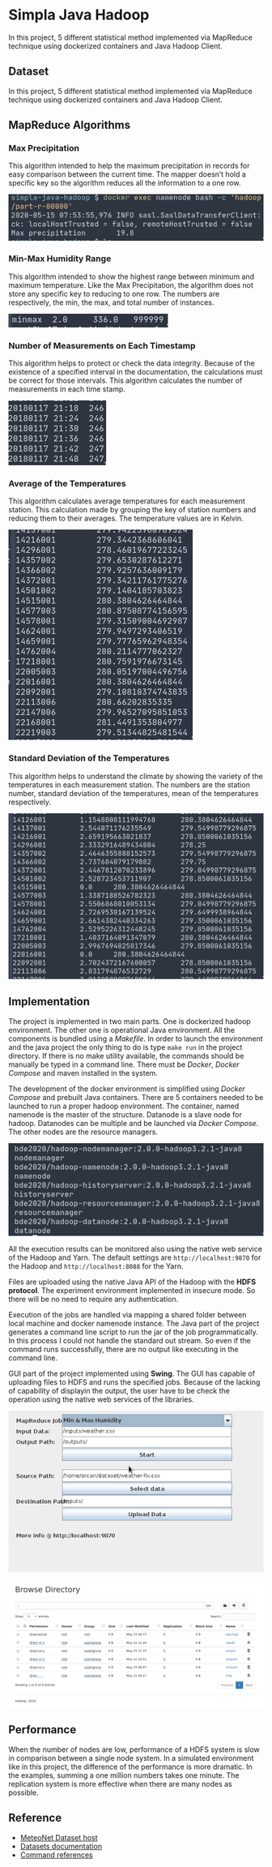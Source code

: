 # Simpla Java Hadoop

In this project, 5 different statistical method implemented via MapReduce
technique using dockerized containers and Java Hadoop Client.

## Dataset

In this project, 5 different statistical method implemented via MapReduce
technique using dockerized containers and Java Hadoop Client.

## MapReduce Algorithms

### Max Precipitation

This algorithm intended to help the maximum precipitation in records for easy
comparison between the current time. The mapper doesn’t hold a specific key so
the algorithm reduces all the information to a one row. 

![Max precipitation image](./asset/max-precip.png)

### Min-Max Humidity Range

This algorithm intended to show the highest range between minimum and maximum
temperature. Like the Max Precipitation, the algorithm does not store any
specific key to reducing to one row. The numbers are respectively, the min, the
max, and total number of instances.

![Min-max humidity image](./asset/min-max-hum.png)

### Number of Measurements on Each Timestamp

This algorithm helps to protect or check the data integrity. Because of the
existence of a specified interval in the documentation, the calculations must be
correct for those intervals. This algorithm calculates the number of
measurements in each time stamp.

![Number of measurements image](./asset/number-of-measurements.png)

### Average of the Temperatures

This algorithm calculates average temperatures for each measurement station.
This calculation made by grouping the key of station numbers and reducing them
to their averages. The temperature values are in Kelvin.

![Average temperatures image](./asset/average-temps.png)

### Standard Deviation of the Temperatures

This algorithm helps to understand the climate by showing the variety of the
temperatures in each measurement station. The numbers are the station number,
standard deviation of the temperatures, mean of the temperatures respectively.

![Standard deviation of temperatures image](./asset/std-temp.png)

## Implementation

The project is implemented in two main parts. One is dockerized hadoop
environment. The other one is operational Java environment. All the components
is bundled using a _Makefile_. In order to launch the environment and the java
project the only thing to do is type `make run` in the project directory. If
there is no make utility available, the commands should be manually be typed in
a command line. There must be _Docker_, _Docker Compose_ and maven installed in
the system.

The development of the docker environment is simplified using _Docker Compose_
and prebuilt Java containers. There are 5 containers needed to be launched to
run a proper hadoop environment. The container, named namenode is the master of
the structure. Datanode is a slave node for hadoop. Datanodes can be multiple
and be launched via _Docker Compose_. The other nodes are the resource managers.

![Nodes image](./asset/nodes.png)

All the execution results can be monitored also using the native web service of
the Hadoop and Yarn. The default settings are `http://localhost:9870` for the
Hadoop and `http://localhost:8088` for the Yarn.

Files are uploaded using the native Java API of the Hadoop with the **HDFS
protocol**. The experiment environment implemented in insecure mode. So there
will be no need to require any authentication.

Execution of the jobs are handled via mapping a shared folder between local
machine and docker namenode instance. The Java part of the project generates a
command line script to run the jar of the job programmatically. In this process
I could not handle the standard out stream. So even if the command runs
successfully, there are no output like executing in the command line.

GUI part of the project implemented using **Swing**. The GUI has capable of
uploading files to HDFS and runs the specified jobs. Because of the lacking of
capability of displayin the output, the user have to be check the operation
using the native web services of the libraries.

![GUI image](./asset/gui.png)

![Web-HDFS image](./asset/webhdfs.png)

## Performance

When the number of nodes are low, performance of a HDFS system is slow in
comparison between a single node system. In a simulated environment like in this
project, the difference of the performance is more dramatic. In the examples,
summing a one million numbers takes one minute. The replication system is more
effective when there are many nodes as possible.

## Reference

- [MeteoNet Dataset host](https://www.kaggle.com/katerpillar/meteonet) 
- [Datasets documentation](https://meteofrance.github.io/meteonet/) 
- [Command references](https://www.tutorialspoint.com/hadoop/hadoop_command_reference.htm)


